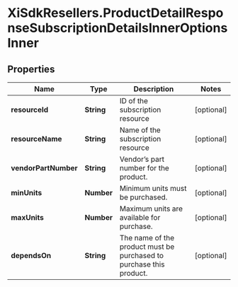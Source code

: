# XiSdkResellers.ProductDetailResponseSubscriptionDetailsInnerOptionsInner

## Properties

Name | Type | Description | Notes
------------ | ------------- | ------------- | -------------
**resourceId** | **String** | ID of the subscription resource | [optional] 
**resourceName** | **String** | Name of the subscription resource | [optional] 
**vendorPartNumber** | **String** | Vendor’s part number for the product. | [optional] 
**minUnits** | **Number** | Minimum units must be purchased. | [optional] 
**maxUnits** | **Number** | Maximum units are available for purchase. | [optional] 
**dependsOn** | **String** | The name of the product must be purchased to purchase this product. | [optional] 


